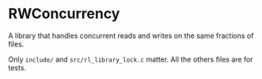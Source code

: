 # RWConcurrency
A library that handles concurrent reads and writes on the same fractions of files.

Only `include/` and `src/rl_library_lock.c` matter. All the others files are for tests.
